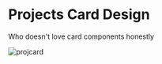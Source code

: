 # Projects Card Design
Who doesn't love card components honestly 


![projcard](https://user-images.githubusercontent.com/83659352/144519218-acd28c00-78da-417c-b8b6-ab087759e113.png)

